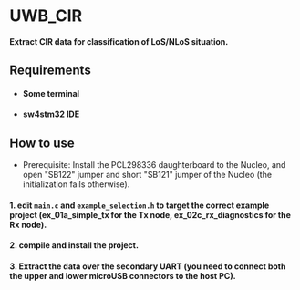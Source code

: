 # UWB_CIR

#### Extract CIR data for classification of LoS/NLoS situation. 

## Requirements

- #### Some terminal
- #### sw4stm32 IDE

## How to use

* Prerequisite: Install the PCL298336 daughterboard to the Nucleo, and open "SB122" jumper and short "SB121" jumper of the Nucleo (the initialization fails otherwise).
#### 1. edit `main.c` and `example_selection.h` to target the correct example project (ex_01a_simple_tx for the Tx node, ex_02c_rx_diagnostics for the Rx node). 
#### 2. compile and install the project.
#### 3. Extract the data over the secondary UART (you need to connect both the upper and lower microUSB connectors to the host PC). 
